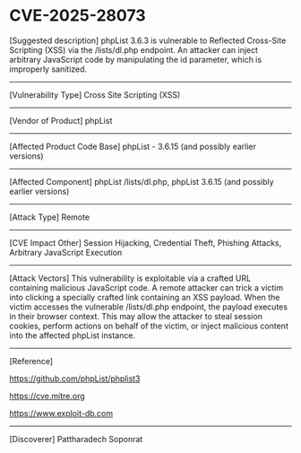 # CVE-2025-28073
[Suggested description]
phpList 3.6.3 is vulnerable to Reflected Cross-Site Scripting (XSS) via
the /lists/dl.php endpoint. An attacker can inject arbitrary JavaScript
code by manipulating the id parameter, which is improperly sanitized.

------------------------------------------

[Vulnerability Type]
Cross Site Scripting (XSS)

------------------------------------------

[Vendor of Product]
phpList

------------------------------------------

[Affected Product Code Base]
phpList - 3.6.15 (and possibly earlier versions)

------------------------------------------

[Affected Component]
phpList /lists/dl.php, phpList 3.6.15 (and possibly earlier versions)

------------------------------------------

[Attack Type]
Remote

------------------------------------------

[CVE Impact Other]
Session Hijacking, Credential Theft, Phishing Attacks, Arbitrary JavaScript Execution

------------------------------------------

[Attack Vectors]
This vulnerability is exploitable via a crafted URL containing malicious JavaScript code. A remote attacker can trick a victim into clicking a specially crafted link containing an XSS payload. When the victim accesses the vulnerable /lists/dl.php endpoint, the payload executes in their browser context. This may allow the attacker to steal session cookies, perform actions on behalf of the victim, or inject malicious content into the affected phpList instance.

------------------------------------------

[Reference]

https://github.com/phpList/phplist3

https://cve.mitre.org

https://www.exploit-db.com

------------------------------------------

[Discoverer]
Pattharadech Soponrat
